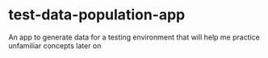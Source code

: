 # test-data-population-app
An app to generate data for a testing environment that will help me practice unfamiliar concepts later on
